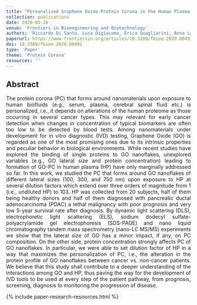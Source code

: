 ```yaml
---
title: "Personalized Graphene Oxide-Protein Corona in the Human Plasma of Pancreatic Cancer Patients"
collection: publications
date: 2020-05-20
venue: 'Frontiers in Bioengineering and Biotechnology'
authors: 'Riccardo Di Santo, Luca Digiacomo, Erica Quagliarini, Anna Laura Capriotti, Aldo Laganà, Riccardo Zenezini Chiozzi, Damiano Caputo, Chiara Cascone, Roberto Coppola, Daniela Pozzi, Giulio Caracciolo'
paperurl: https://www.frontiersin.org/articles/10.3389/fbioe.2020.00491/full
doi: 10.3389/fbioe.2020.00491
type: 'Paper'
theme: 'Protein Corona'
resources: ''
---
```


<h2> Abstract </h2>
<p align= "justify">
The protein corona (PC) that forms around nanomaterials upon exposure to human biofluids (e.g., serum, plasma, cerebral spinal fluid etc.) is personalized, i.e., it depends on alterations of the human proteome as those occurring in several cancer types. This may relevant for early cancer detection when changes in concentration of typical biomarkers are often too low to be detected by blood tests. Among nanomaterials under development for in vitro diagnostic (IVD) testing, Graphene Oxide (GO) is regarded as one of the most promising ones due to its intrinsic properties and peculiar behavior in biological environments. While recent studies have explored the binding of single proteins to GO nanoflakes, unexplored variables (e.g., GO lateral size and protein concentration) leading to formation of GO-PC in human plasma (HP) have only marginally addressed so far. In this work, we studied the PC that forms around GO nanoflakes of different lateral sizes (100, 300, and 750 nm) upon exposure to HP at several dilution factors which extend over three orders of magnitude from 1 (i.e., undiluted HP) to 103. HP was collected from 20 subjects, half of them being healthy donors and half of them diagnosed with pancreatic ductal adenocarcinoma (PDAC) a lethal malignancy with poor prognosis and very low 5-year survival rate after diagnosis. By dynamic light scattering (DLS), electrophoretic light scattering (ELS), sodium dodecyl sulfate-polyacrylamide gel electrophoresis (SDS-PAGE) and nano liquid chromatography tandem mass spectrometry (nano-LC MS/MS) experiments we show that the lateral size of GO has a minor impact, if any, on PC composition. On the other side, protein concentration strongly affects PC of GO nanoflakes. In particular, we were able to set dilution factor of HP in a way that maximizes the personalization of PC, i.e., the alteration in the protein profile of GO nanoflakes between cancer vs. non-cancer patients. We believe that this study shall contribute to a deeper understanding of the interactions among GO and HP, thus paving the way for the development of IVD tools to be used at every step of the patient pathway, from prognosis, screening, diagnosis to monitoring the progression of disease.

{% include paper-research-resources.html %}
